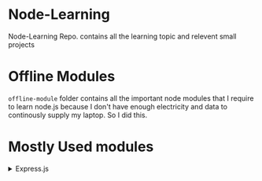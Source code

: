 # Node-Learning
Node-Learning Repo. contains all the learning topic and relevent small projects

# Offline Modules
`offline-module` folder contains all the important node modules that I require to learn node.js because I don't have enough electricity and data to continously supply my laptop. So I did this.

# Mostly Used modules
<details>
<summary>Express.js</summary>
- [Multer](https://github.com/Aakash-Tamboli/Node-Learning/blob/master/express-framework/Learning-Express/Docs/Multer.md)

</details>
